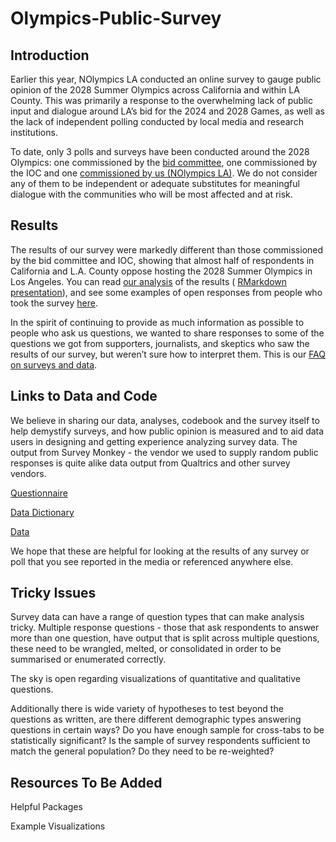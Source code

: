 # Olympics-Public-Survey

## Introduction

Earlier this year, NOlympics LA conducted an online survey to gauge public opinion of the 2028 Summer Olympics across California and within LA County. This was primarily a response to the overwhelming lack of public input and dialogue around LA’s bid for the 2024 and 2028 Games, as well as the lack of independent polling conducted by local media and research institutions.

To date, only 3 polls and surveys have been conducted around the 2028 Olympics: one commissioned by the [bid committee](https://www.insidethegames.biz/media/file/75437/LMU%20Report%20-%20Olympics.pdf), one commissioned by the IOC and one [commissioned by us (NOlympics LA)](https://nolympicsla.com/2018/10/09/survey-results-and-analysis/). We do not consider any of them to be independent or adequate substitutes for meaningful dialogue with the communities who will be most affected and at risk.

## Results 

The results of our survey were markedly different than those commissioned by the bid committee and IOC, showing that almost half of respondents in California and L.A. County oppose hosting the 2028 Summer Olympics in Los Angeles. You can read [our analysis](https://nolympicsla.com/2018/10/09/survey-results-and-analysis/) of the results ( [RMarkdown presentation](https://nolympicsla.github.io/code_survey3-slides.html#1)), and see some examples of open responses from people who took the survey [here](https://nolympicsla.com/2018/10/09/heres-what-real-californians-think-of-the-la-2028-olympics/).

In the spirit of continuing to provide as much information as possible to people who ask us questions, we wanted to share responses to some of the questions we got from supporters, journalists, and skeptics who saw the results of our survey, but weren’t sure how to interpret them. This is our [FAQ on surveys and data](https://nolympicsla.com/2018/11/29/la-2028-olympic-survey-faq/).

## Links to Data and Code

We believe in sharing our data, analyses, codebook and the survey itself to help demystify surveys, and how public opinion is measured and to aid data users in designing and getting experience analyzing survey data. The output from Survey Monkey - the vendor we used to supply random public responses is quite alike data output from Qualtrics and other survey vendors.  

[Questionnaire](survey-data/Questionaire_SurveyMonkey.pdf)

[Data Dictionary](survey-data/survey_dictionary.csv)

[Data](survey-data/survey_respondent_data.csv)

We hope that these are helpful for looking at the results of any survey or poll that you see reported in the media or referenced anywhere else.

## Tricky Issues

Survey data can have a range of question types that can make analysis tricky. Multiple response questions - those that ask respondents to answer more than one question, have output that is split across multiple questions, these need to be wrangled, melted, or consolidated in order to be summarised or enumerated correctly.

The sky is open regarding visualizations of quantitative and qualitative questions. 

Additionally there is  wide variety of hypotheses to test beyond the questions as written, are there different demographic types answering questions in certain ways? Do you have enough sample for cross-tabs to be statistically significant? Is the sample of survey respondents sufficient to match the general population? Do they need to be re-weighted?

## Resources To Be Added

Helpful Packages

Example Visualizations


